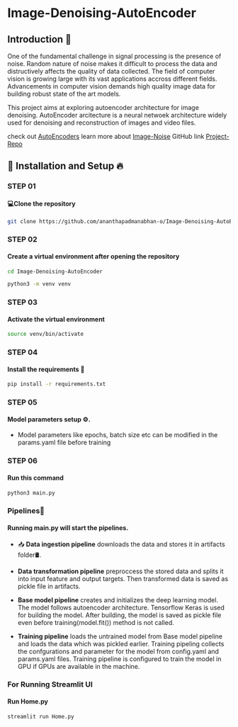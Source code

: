 # Image-Denoising-AutoEncoder

## Introduction 🚨

One of the fundamental challenge in signal processing is the presence of noise. Random nature of noise makes it difficult to process the data and distructively affects the quality of data collected. The field of computer vision is growing large with its vast applications accross different fields. Advancements in computer vision demands high quality image data for building robust state of the art models. 

This project aims at exploring autoencoder architecture for image denoising. AutoEncoder arcitecture is a neural netwoek architecture widely used for denoising and reconstruction of images and video files.

check out [AutoEncoders](https://en.wikipedia.org/wiki/Autoencoder)
learn more about [Image-Noise](https://en.wikipedia.org/wiki/Image_noise#:~:text=Image%20noise%20is%20random%20variation,of%20an%20ideal%20photon%20detector.)
GitHub link [Project-Repo](https://github.com/ananthapadmanabhan-o/Image-Denoising-AutoEncoder)
## 🚀 Installation and Setup 🔥

### STEP 01
#### 💻Clone the repository
```bash 
git clone https://github.com/ananthapadmanabhan-o/Image-Denoising-AutoEncoder.git
```

### STEP 02
#### Create a virtual environment after opening the repository
```bash 
cd Image-Denoising-AutoEncoder
```

```bash
python3 -m venv venv
```


### STEP 03
#### Activate the virtual environment

```bash
source venv/bin/activate
```


### STEP 04
#### Install the requirements 🔧
```bash 
pip install -r requirements.txt
```


### STEP 05
#### Model parameters setup ⚙️. 
- Model parameters like epochs, batch size etc can be modified in the params.yaml file before training

### STEP 06
#### Run this command
```bash
python3 main.py
```

### Pipelines🤖

#### Running main.py  will start the pipelines.
- 📥 **Data ingestion pipeline** downloads the data and stores it in artifacts folder🛢️.

- **Data transformation pipeline**  preproccess the stored data and splits it into input feature and output targets. Then
transformed data is saved as pickle file in artifacts.

- **Base model pipeline** creates and initializes the deep learning model. The model follows autoencoder architecture. Tensorflow
Keras is used for building the model. After building, the model is saved as pickle file even before training(model.fit()) method is
not called.

- **Training pipeline**  loads the untrained model from Base model pipeline and loads the data which was pickled earlier. Training
pipeling collects the confgurations and parameter for the model from config.yaml and params.yaml files. Training pipeline is
configured to train the model in GPU if GPUs are available in the machine.

### For Running Streamlit UI
#### Run Home.py
```bash 
streamlit run Home.py
```
